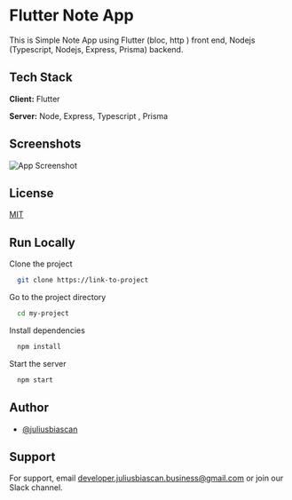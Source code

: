 
# Flutter Note App

This is Simple Note App using Flutter (bloc, http ) front end, Nodejs (Typescript, Nodejs, Express, Prisma) backend.


## Tech Stack

**Client:** Flutter

**Server:** Node, Express, Typescript , Prisma


## Screenshots

![App Screenshot]()


## License

[MIT](https://choosealicense.com/licenses/mit/)


## Run Locally

Clone the project

```bash
  git clone https://link-to-project
```

Go to the project directory

```bash
  cd my-project
```

Install dependencies

```bash
  npm install
```

Start the server

```bash
  npm start
```


## Author

- [@juliusbiascan](https://www.github.com/juliusbiascan)


## Support

For support, email developer.juliusbiascan.business@gmail.com or join our Slack channel.

